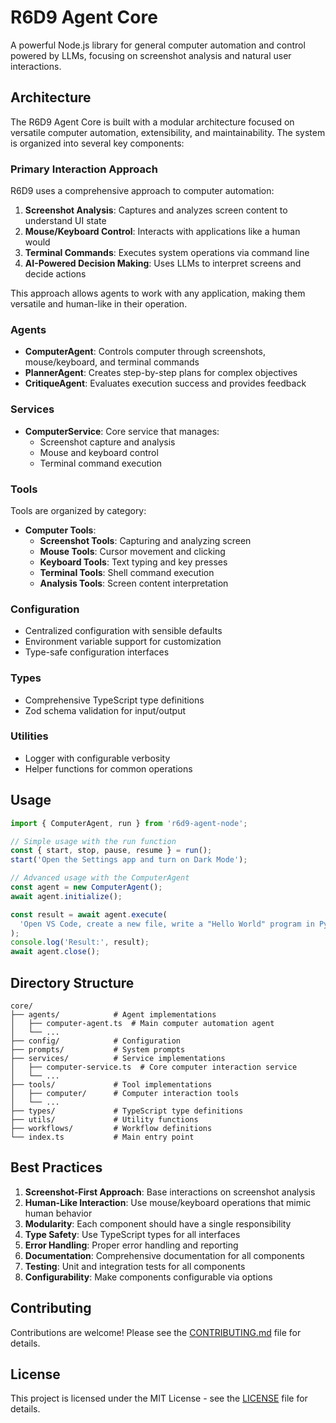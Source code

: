 # R6D9 Agent Core

A powerful Node.js library for general computer automation and control powered by LLMs, focusing on screenshot analysis and natural user interactions.

## Architecture

The R6D9 Agent Core is built with a modular architecture focused on versatile computer automation, extensibility, and maintainability. The system is organized into several key components:

### Primary Interaction Approach

R6D9 uses a comprehensive approach to computer automation:

1. **Screenshot Analysis**: Captures and analyzes screen content to understand UI state
2. **Mouse/Keyboard Control**: Interacts with applications like a human would
3. **Terminal Commands**: Executes system operations via command line
4. **AI-Powered Decision Making**: Uses LLMs to interpret screens and decide actions

This approach allows agents to work with any application, making them versatile and human-like in their operation.

### Agents

- **ComputerAgent**: Controls computer through screenshots, mouse/keyboard, and terminal commands
- **PlannerAgent**: Creates step-by-step plans for complex objectives
- **CritiqueAgent**: Evaluates execution success and provides feedback

### Services

- **ComputerService**: Core service that manages:
  - Screenshot capture and analysis
  - Mouse and keyboard control
  - Terminal command execution

### Tools

Tools are organized by category:

- **Computer Tools**:
  - **Screenshot Tools**: Capturing and analyzing screen
  - **Mouse Tools**: Cursor movement and clicking
  - **Keyboard Tools**: Text typing and key presses
  - **Terminal Tools**: Shell command execution
  - **Analysis Tools**: Screen content interpretation

### Configuration

- Centralized configuration with sensible defaults
- Environment variable support for customization
- Type-safe configuration interfaces

### Types

- Comprehensive TypeScript type definitions
- Zod schema validation for input/output

### Utilities

- Logger with configurable verbosity
- Helper functions for common operations

## Usage

```typescript
import { ComputerAgent, run } from 'r6d9-agent-node';

// Simple usage with the run function
const { start, stop, pause, resume } = run();
start('Open the Settings app and turn on Dark Mode');

// Advanced usage with the ComputerAgent
const agent = new ComputerAgent();
await agent.initialize();

const result = await agent.execute(
  'Open VS Code, create a new file, write a "Hello World" program in Python, and run it'
);
console.log('Result:', result);
await agent.close();
```

## Directory Structure

```
core/
├── agents/            # Agent implementations
│   ├── computer-agent.ts  # Main computer automation agent
│   └── ...
├── config/            # Configuration
├── prompts/           # System prompts
├── services/          # Service implementations
│   ├── computer-service.ts  # Core computer interaction service
│   └── ...
├── tools/             # Tool implementations
│   ├── computer/      # Computer interaction tools
│   └── ...
├── types/             # TypeScript type definitions
├── utils/             # Utility functions
├── workflows/         # Workflow definitions
└── index.ts           # Main entry point
```

## Best Practices

1. **Screenshot-First Approach**: Base interactions on screenshot analysis
2. **Human-Like Interaction**: Use mouse/keyboard operations that mimic human behavior
3. **Modularity**: Each component should have a single responsibility
4. **Type Safety**: Use TypeScript types for all interfaces
5. **Error Handling**: Proper error handling and reporting
6. **Documentation**: Comprehensive documentation for all components
7. **Testing**: Unit and integration tests for all components
8. **Configurability**: Make components configurable via options

## Contributing

Contributions are welcome! Please see the [CONTRIBUTING.md](../../CONTRIBUTING.md) file for details.

## License

This project is licensed under the MIT License - see the [LICENSE](../../LICENSE) file for details.

